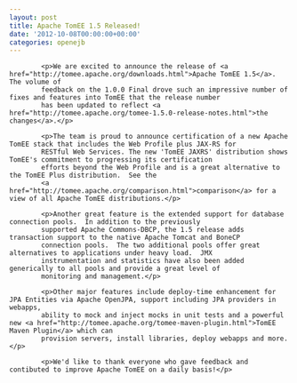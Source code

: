 ```yaml
---
layout: post
title: Apache TomEE 1.5 Released!
date: '2012-10-08T00:00:00+00:00'
categories: openejb
---
```

            <p>We are excited to announce the release of <a href="http://tomee.apache.org/downloads.html">Apache TomEE 1.5</a>.  The volume of
            feedback on the 1.0.0 Final drove such an impressive number of fixes and features into TomEE that the release number
            has been updated to reflect <a href="http://tomee.apache.org/tomee-1.5.0-release-notes.html">the changes</a>.</p>

            <p>The team is proud to announce certification of a new Apache TomEE stack that includes the Web Profile plus JAX-RS for
            RESTful Web Services. The new 'TomEE JAXRS' distribution shows TomEE's commitment to progressing its certification
            efforts beyond the Web Profile and is a great alternative to the TomEE Plus distribution.  See the
            <a href="http://tomee.apache.org/comparison.html">comparison</a> for a view of all Apache TomEE distributions.</p>

            <p>Another great feature is the extended support for database connection pools.  In addition to the previously
            supported Apache Commons-DBCP, the 1.5 release adds transaction support to the native Apache Tomcat and BoneCP
            connection pools.  The two additional pools offer great alternatives to applications under heavy load.  JMX
            instrumentation and statistics have also been added generically to all pools and provide a great level of
            monitoring and management.</p>

            <p>Other major features include deploy-time enhancement for JPA Entities via Apache OpenJPA, support including JPA providers in webapps,
            ability to mock and inject mocks in unit tests and a powerful new <a href="http://tomee.apache.org/tomee-maven-plugin.html">TomEE Maven Plugin</a> which can
            provision servers, install libraries, deploy webapps and more.</p>

            <p>We'd like to thank everyone who gave feedback and contibuted to improve Apache TomEE on a daily basis!</p>
